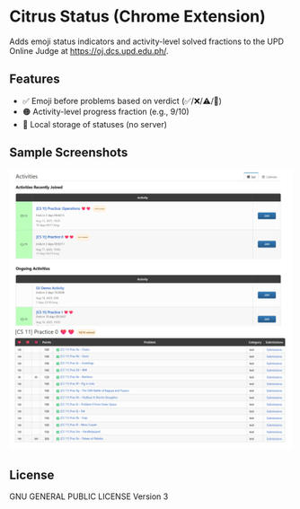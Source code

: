 # Citrus Status (Chrome Extension)

Adds emoji status indicators and activity-level solved fractions to the UPD Online Judge at https://oj.dcs.upd.edu.ph/.

## Features
- ✅ Emoji before problems based on verdict (✅/❌/⚠️/👀)
- 🟠 Activity-level progress fraction (e.g., 9/10)
- 💾 Local storage of statuses (no server)

## Sample Screenshots
![Screenshot Sample 1](./assets/screenshot_1.png)
![Screenshot Sample 2](./assets/screenshot_2.png)

## License
GNU GENERAL PUBLIC LICENSE Version 3